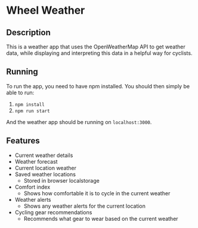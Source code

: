 # Wheel Weather

## Description

This is a weather app that uses the OpenWeatherMap API to get weather data, while displaying and interpreting this data in a helpful way for cyclists.

## Running

To run the app, you need to have npm installed. You should then simply be able to run:

1. `npm install`
2. `npm run start`

And the weather app should be running on `localhost:3000`.

## Features

- Current weather details
- Weather forecast
- Current location weather
- Saved weather locations
  - Stored in browser localstorage
- Comfort index
  - Shows how comfortable it is to cycle in the current weather
- Weather alerts
  - Shows any weather alerts for the current location
- Cycling gear recommendations
  - Recommends what gear to wear based on the current weather
